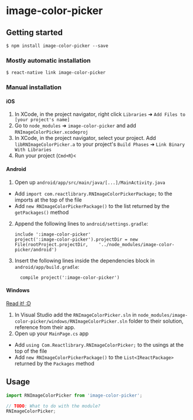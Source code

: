 
# image-color-picker

## Getting started

`$ npm install image-color-picker --save`

### Mostly automatic installation

`$ react-native link image-color-picker`

### Manual installation


#### iOS

1. In XCode, in the project navigator, right click `Libraries` ➜ `Add Files to [your project's name]`
2. Go to `node_modules` ➜ `image-color-picker` and add `RNImageColorPicker.xcodeproj`
3. In XCode, in the project navigator, select your project. Add `libRNImageColorPicker.a` to your project's `Build Phases` ➜ `Link Binary With Libraries`
4. Run your project (`Cmd+R`)<

#### Android

1. Open up `android/app/src/main/java/[...]/MainActivity.java`
  - Add `import com.reactlibrary.RNImageColorPickerPackage;` to the imports at the top of the file
  - Add `new RNImageColorPickerPackage()` to the list returned by the `getPackages()` method
2. Append the following lines to `android/settings.gradle`:
  	```
  	include ':image-color-picker'
  	project(':image-color-picker').projectDir = new File(rootProject.projectDir, 	'../node_modules/image-color-picker/android')
  	```
3. Insert the following lines inside the dependencies block in `android/app/build.gradle`:
  	```
      compile project(':image-color-picker')
  	```

#### Windows
[Read it! :D](https://github.com/ReactWindows/react-native)

1. In Visual Studio add the `RNImageColorPicker.sln` in `node_modules/image-color-picker/windows/RNImageColorPicker.sln` folder to their solution, reference from their app.
2. Open up your `MainPage.cs` app
  - Add `using Com.Reactlibrary.RNImageColorPicker;` to the usings at the top of the file
  - Add `new RNImageColorPickerPackage()` to the `List<IReactPackage>` returned by the `Packages` method


## Usage
```javascript
import RNImageColorPicker from 'image-color-picker';

// TODO: What to do with the module?
RNImageColorPicker;
```
  